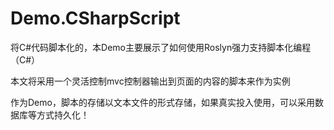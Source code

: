 # Demo.CSharpScript
将C#代码脚本化的，本Demo主要展示了如何使用Roslyn强力支持脚本化编程（C#）

本文将采用一个灵活控制mvc控制器输出到页面的内容的脚本来作为实例

作为Demo，脚本的存储以文本文件的形式存储，如果真实投入使用，可以采用数据库等方式持久化！
